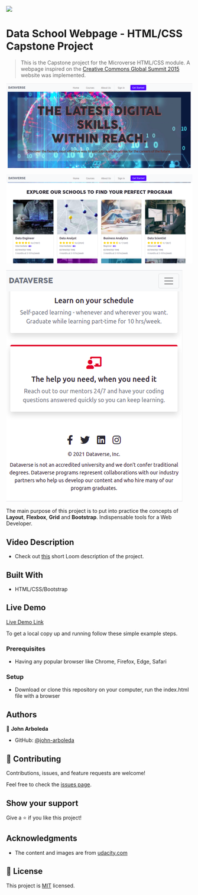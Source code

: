 ![](https://img.shields.io/badge/Microverse-blueviolet)

# Data School Webpage - HTML/CSS Capstone Project

> This is the Capstone project for the Microverse HTML/CSS module. A webpage inspired on the [Creative Commons Global Summit 2015](https://www.behance.net/gallery/29845175/CC-Global-Summit-2015) website was implemented.

![screenshot 1](./images/header-img.png)

![screenshot 2](./images/courses-img.png)

![screenshot 3](./images/footer-mobile.png)

The main purpose of this project is to put into practice the concepts of **Layout**, **Flexbox**, **Grid** and **Bootstrap**. Indispensable tools for a Web Developer.

## Video Description

- Check out [this](https://www.loom.com/share/915fc8e6da004351b6b4947b53245eb7) short Loom description of the project.

## Built With

- HTML/CSS/Bootstrap

## Live Demo

[Live Demo Link](https://john-arboleda.github.io/DataSchoolPage/)

To get a local copy up and running follow these simple example steps.

### Prerequisites

- Having any popular browser like Chrome, Firefox, Edge, Safari

### Setup

- Download or clone this repository on your computer, run the index.html file with a browser

## Authors

👤 **John Arboleda**

- GitHub: [@john-arboleda](https://github.com/John-Arboleda)

## 🤝 Contributing

Contributions, issues, and feature requests are welcome!

Feel free to check the [issues page](issues/).

## Show your support

Give a ⭐️ if you like this project!

## Acknowledgments

- The content and images are from [udacity.com](https://www.udacity.com/)

## 📝 License

This project is [MIT](lic.url) licensed.
